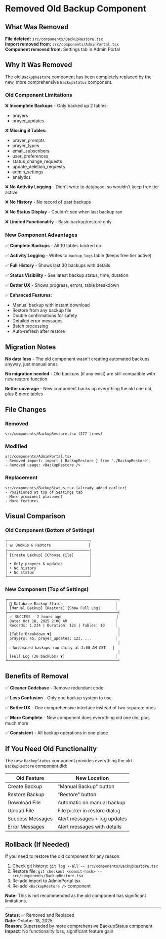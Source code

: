 # Removed Old Backup Component

## What Was Removed

**File deleted:** `src/components/BackupRestore.tsx`  
**Import removed from:** `src/components/AdminPortal.tsx`  
**Component removed from:** Settings tab in Admin Portal

## Why It Was Removed

The old `BackupRestore` component has been completely replaced by the new, more comprehensive `BackupStatus` component.

### Old Component Limitations

❌ **Incomplete Backups** - Only backed up 2 tables:
- prayers
- prayer_updates

❌ **Missing 8 Tables:**
- prayer_prompts
- prayer_types
- email_subscribers
- user_preferences
- status_change_requests
- update_deletion_requests
- admin_settings
- analytics

❌ **No Activity Logging** - Didn't write to database, so wouldn't keep free tier active

❌ **No History** - No record of past backups

❌ **No Status Display** - Couldn't see when last backup ran

❌ **Limited Functionality** - Basic backup/restore only

### New Component Advantages

✅ **Complete Backups** - All 10 tables backed up

✅ **Activity Logging** - Writes to `backup_logs` table (keeps free tier active)

✅ **Full History** - Shows last 30 backups with details

✅ **Status Visibility** - See latest backup status, time, duration

✅ **Better UX** - Shows progress, errors, table breakdown

✅ **Enhanced Features:**
- Manual backup with instant download
- Restore from any backup file
- Double confirmations for safety
- Detailed error messages
- Batch processing
- Auto-refresh after restore

## Migration Notes

**No data loss** - The old component wasn't creating automated backups anyway, just manual ones

**No migration needed** - Old backups (if any exist) are still compatible with new restore function

**Better coverage** - New component backs up everything the old one did, plus 8 more tables

## File Changes

### Removed
```
src/components/BackupRestore.tsx (277 lines)
```

### Modified
```
src/components/AdminPortal.tsx
- Removed import: import { BackupRestore } from './BackupRestore';
- Removed usage: <BackupRestore />
```

### Replacement
```
src/components/BackupStatus.tsx (already added earlier)
- Positioned at top of Settings tab
- More prominent placement
- More features
```

## Visual Comparison

### Old Component (Bottom of Settings)
```
┌─────────────────────────────────────┐
│ 📊 Backup & Restore                 │
├─────────────────────────────────────┤
│ [Create Backup] [Choose File]       │
│                                     │
│ • Only prayers & updates            │
│ • No history                        │
│ • No status                         │
└─────────────────────────────────────┘
```

### New Component (Top of Settings)
```
┌──────────────────────────────────────────────────┐
│ 💾 Database Backup Status                        │
│ [Manual Backup] [Restore] [Show Full Log]       │
├──────────────────────────────────────────────────┤
│ ✅ SUCCESS - 2 hours ago                         │
│ Date: Oct 18, 2025 2:00 AM                      │
│ Records: 1,234 | Duration: 12s | Tables: 10     │
│                                                  │
│ [Table Breakdown ▼]                              │
│ prayers: 45, prayer_updates: 123, ...           │
│                                                  │
│ ℹ️ Automated backups run daily at 2:00 AM CST   │
│                                                  │
│ [Full Log (30 backups) ▼]                       │
└──────────────────────────────────────────────────┘
```

## Benefits of Removal

✅ **Cleaner Codebase** - Remove redundant code

✅ **Less Confusion** - Only one backup system to use

✅ **Better UX** - One comprehensive interface instead of two separate ones

✅ **More Complete** - New component does everything old one did, plus much more

✅ **Consistent** - All backup operations in one place

## If You Need Old Functionality

The new `BackupStatus` component provides everything the old `BackupRestore` component did:

| Old Feature | New Location |
|------------|--------------|
| Create Backup | "Manual Backup" button |
| Restore Backup | "Restore" button |
| Download File | Automatic on manual backup |
| Upload File | File picker in restore dialog |
| Success Messages | Alert messages + log updates |
| Error Messages | Alert messages with details |

## Rollback (If Needed)

If you need to restore the old component for any reason:

1. Check git history: `git log --all -- src/components/BackupRestore.tsx`
2. Restore file: `git checkout <commit-hash> -- src/components/BackupRestore.tsx`
3. Re-add import to AdminPortal.tsx
4. Re-add `<BackupRestore />` component

**Note:** This is not recommended as the old component has significant limitations.

---

**Status**: ✅ Removed and Replaced  
**Date**: October 18, 2025  
**Reason**: Superseded by more comprehensive BackupStatus component  
**Impact**: No functionality loss, significant feature gain
